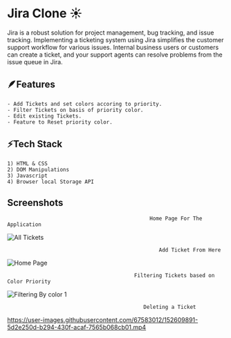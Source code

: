 
# Jira Clone ☀️

Jira is a robust solution for project management, bug tracking, 
and issue tracking. Implementing a ticketing system using Jira 
simplifies the customer support workflow for various issues. 
Internal business users or customers can create a ticket, and
 your support agents can resolve problems from the issue queue in Jira.


## 🪶Features

    - Add Tickets and set colors accoring to priority.
    - Filter Tickets on basis of priority color.
    - Edit existing Tickets.
    - Feature to Reset priority color.


## ⚡Tech Stack

    1) HTML & CSS
    2) DOM Manipulations
    3) Javascript
    4) Browser local Storage API


    

## Screenshots

                                                  Home Page For The Application
![All Tickets](https://user-images.githubusercontent.com/67583012/152609441-cdbdb9b2-ec78-44da-8dcb-005bb971e86a.png)


                                                     Add Ticket From Here
![Home Page](https://user-images.githubusercontent.com/67583012/152609707-b9f45ee3-4de0-45cc-90fb-7e8c7e8bb81d.png)


                                             Filtering Tickets based on Color Priority
![Filtering By color 1](https://user-images.githubusercontent.com/67583012/152609789-2759aec9-a0c9-4225-97fb-159d6cda9e1c.png)



                                                Deleting a Ticket
https://user-images.githubusercontent.com/67583012/152609891-5d2e250d-b294-430f-acaf-7565b068cb01.mp4





